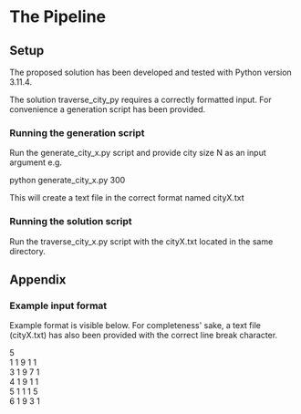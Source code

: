 # The Pipeline
## Setup

The proposed solution has been developed and tested with Python version 3.11.4.

The solution traverse_city_py requires a correctly formatted input. For convenience a generation script has been provided.

### Running the generation script

Run the generate_city_x.py script and provide city size N as an input argument e.g.

python generate_city_x.py 300

This will create a text file in the correct format named cityX.txt

### Running the solution script

Run the traverse_city_x.py script with the cityX.txt located in the same directory.

## Appendix
### Example input format

Example format is visible below. For completeness' sake, a text file (cityX.txt) has also been provided with the correct line break character.

5<br />
1 1 9 1 1<br />
3 1 9 7 1<br />
4 1 9 1 1<br />
5 1 1 1 5<br />
6 1 9 3 1<br />
